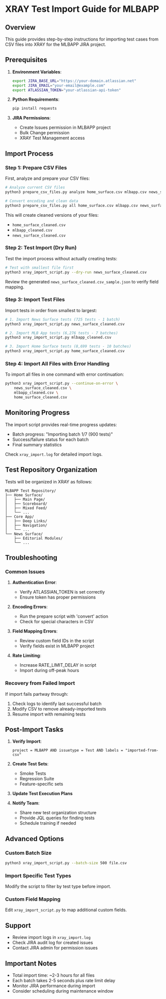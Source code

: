 # XRAY Test Import Guide for MLBAPP

## Overview
This guide provides step-by-step instructions for importing test cases from CSV files into XRAY for the MLBAPP JIRA project.

## Prerequisites

1. **Environment Variables**:
   ```bash
   export JIRA_BASE_URL="https://your-domain.atlassian.net"
   export JIRA_EMAIL="your-email@example.com"
   export ATLASSIAN_TOKEN="your-atlassian-api-token"
   ```

2. **Python Requirements**:
   ```bash
   pip install requests
   ```

3. **JIRA Permissions**:
   - Create Issues permission in MLBAPP project
   - Bulk Change permission
   - XRAY Test Management access

## Import Process

### Step 1: Prepare CSV Files

First, analyze and prepare your CSV files:

```bash
# Analyze current CSV files
python3 prepare_csv_files.py analyze home_surface.csv mlbapp.csv news_surface.csv

# Convert encoding and clean data
python3 prepare_csv_files.py all home_surface.csv mlbapp.csv news_surface.csv
```

This will create cleaned versions of your files:
- `home_surface_cleaned.csv`
- `mlbapp_cleaned.csv`
- `news_surface_cleaned.csv`

### Step 2: Test Import (Dry Run)

Test the import process without actually creating tests:

```bash
# Test with smallest file first
python3 xray_import_script.py --dry-run news_surface_cleaned.csv
```

Review the generated `news_surface_cleaned.csv_sample.json` to verify field mapping.

### Step 3: Import Test Files

Import tests in order from smallest to largest:

```bash
# 1. Import News Surface tests (725 tests - 1 batch)
python3 xray_import_script.py news_surface_cleaned.csv

# 2. Import MLB App tests (6,276 tests - 7 batches)
python3 xray_import_script.py mlbapp_cleaned.csv

# 3. Import Home Surface tests (8,699 tests - 10 batches)
python3 xray_import_script.py home_surface_cleaned.csv
```

### Step 4: Import All Files with Error Handling

To import all files in one command with error continuation:

```bash
python3 xray_import_script.py --continue-on-error \
    news_surface_cleaned.csv \
    mlbapp_cleaned.csv \
    home_surface_cleaned.csv
```

## Monitoring Progress

The import script provides real-time progress updates:
- Batch progress: "Importing batch 1/7 (900 tests)"
- Success/failure status for each batch
- Final summary statistics

Check `xray_import.log` for detailed import logs.

## Test Repository Organization

Tests will be organized in XRAY as follows:

```
MLBAPP Test Repository/
├── Home Surface/
│   ├── Main Page/
│   ├── Scoreboard/
│   ├── Mixed Feed/
│   └── ...
├── Core App/
│   ├── Deep Links/
│   ├── Navigation/
│   └── ...
└── News Surface/
    ├── Editorial Modules/
    └── ...
```

## Troubleshooting

### Common Issues

1. **Authentication Error**:
   - Verify ATLASSIAN_TOKEN is set correctly
   - Ensure token has proper permissions

2. **Encoding Errors**:
   - Run the prepare script with 'convert' action
   - Check for special characters in CSV

3. **Field Mapping Errors**:
   - Review custom field IDs in the script
   - Verify fields exist in MLBAPP project

4. **Rate Limiting**:
   - Increase RATE_LIMIT_DELAY in script
   - Import during off-peak hours

### Recovery from Failed Import

If import fails partway through:

1. Check logs to identify last successful batch
2. Modify CSV to remove already-imported tests
3. Resume import with remaining tests

## Post-Import Tasks

1. **Verify Import**:
   ```
   project = MLBAPP AND issuetype = Test AND labels = "imported-from-csv"
   ```

2. **Create Test Sets**:
   - Smoke Tests
   - Regression Suite
   - Feature-specific sets

3. **Update Test Execution Plans**

4. **Notify Team**:
   - Share new test organization structure
   - Provide JQL queries for finding tests
   - Schedule training if needed

## Advanced Options

### Custom Batch Size
```bash
python3 xray_import_script.py --batch-size 500 file.csv
```

### Import Specific Test Types
Modify the script to filter by test type before import.

### Custom Field Mapping
Edit `xray_import_script.py` to map additional custom fields.

## Support

- Review import logs in `xray_import.log`
- Check JIRA audit log for created issues
- Contact JIRA admin for permission issues

## Important Notes

- Total import time: ~2-3 hours for all files
- Each batch takes 2-5 seconds plus rate limit delay
- Monitor JIRA performance during import
- Consider scheduling during maintenance window